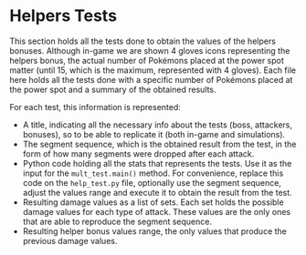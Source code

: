 # Helpers Tests

This section holds all the tests done to obtain the values of the helpers bonuses. Although in-game we are shown 4 gloves icons representing the helpers bonus, the actual number of Pokémons placed at the power spot matter (until 15, which is the maximum, represented with 4 gloves). Each file here holds all the tests done with a specific number of Pokémons placed at the power spot and a summary of the obtained results.

For each test, this information is represented:
- A title, indicating all the necessary info about the tests (boss, attackers, bonuses), so to be able to replicate it (both in-game and simulations).
- The segment sequence, which is the obtained result from the test, in the form of how many segments were dropped after each attack.
- Python code holding all the stats that represents the tests. Use it as the input for the `mult_test.main()` method. For convenience, replace this code on the `help_test.py` file, optionally use the segment sequence, adjust the values range and execute it to obtain the result from the test.
- Resulting damage values as a list of sets. Each set holds the possible damage values for each type of attack. These values are the only ones that are able to reproduce the segment sequence.
- Resulting helper bonus values range, the only values that produce the previous damage values.
